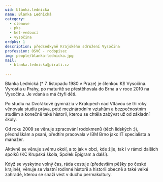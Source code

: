 ```yaml
---
uid: blanka.lednicka
name: Blanka Lednická
category:
  - clenove
  - pks
  - ket-vedoucí 
  - vysočina  
ordpks: 1
description: předsedkyně Krajského sdružení Vysočina
profession: OSVČ - rodopisec
img: people/blanka-lednicka.jpg
mail:
  - blanka.lednicka@pirati.cz
  
---
```


Blanka Lednická (* 7. listopadu 1980 v Praze) je členkou KS Vysočina. Vyrostla u Prahy, po maturitě se přestěhovala do Brna a v roce 2010 na Vysočinu. Je vdaná a má čtyři děti.

Po studiu na Dvořákově gymnáziu v Kralupech nad Vltavou se tři roky věnovala studiu práva, poté mezinárodním vztahům a bezpečnostním studiím a konečně také historii, kterou se chtěla zabývat už od základní školy.

Od roku 2009 se věnuje zpracování rodokmenů (těch lidských :)), přednáškám a psaní, předtím pracovala v IBM Brno jako IT specialista a manažer.

Aktivně se věnuje svému okolí, a to jak v obci, kde žije, tak i v rámci dalších spolků (KC Krupská škola, Spolek Epigram a další).

Když se vyskytne volný čas, ráda cestuje (především pěšky po české krajině), věnuje se vlastní rodinné historii a historii obecně a také velké zahradě, kterou se snaží vést v duchu permakultury. 
